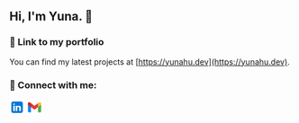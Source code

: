 ## Hi, I'm Yuna. 👋 

### 📌 Link to my portfolio
You can find my latest projects at [https://yunahu.dev](https://yunahu.dev).

### 💬 Connect with me:
[<img width="27px" src="./linkedIn.svg" />][linkedin] 
[<img width="27px" src="./gmail.svg" />][gmail]

[linkedin]:  https://www.linkedin.com/in/huyuna
[gmail]:  mailto:yunaa.765@gmail.com